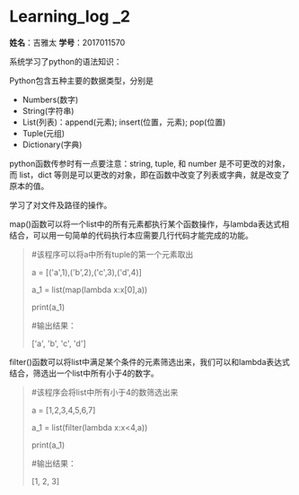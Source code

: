 # Learning_log _2

**姓名**：吉雅太  **学号**：2017011570

系统学习了python的语法知识：

Python包含五种主要的数据类型，分别是

- Numbers(数字)
- String(字符串)
- List(列表)：append(元素); insert(位置，元素); pop(位置)
- Tuple(元组)
- Dictionary(字典)

python函数传参时有一点要注意：string, tuple, 和 number 是不可更改的对象，而 list，dict 等则是可以更改的对象，即在函数中改变了列表或字典，就是改变了原本的值。

学习了对文件及路径的操作。

map()函数可以将一个list中的所有元素都执行某个函数操作，与lambda表达式相结合，可以用一句简单的代码执行本应需要几行代码才能完成的功能。

>\#该程序可以将a中所有tuple的第一个元素取出 
>
>a = [('a',1),('b',2),('c',3),('d',4)] 
>
>a_1 = list(map(lambda x:x[0],a))   
>
>print(a_1) 
>
>\#输出结果： 
>
>['a', 'b', 'c', 'd']

filter()函数可以将list中满足某个条件的元素筛选出来，我们可以和lambda表达式结合，筛选出一个list中所有小于4的数字。

> \#该程序会将list中所有小于4的数筛选出来 
>
> a = [1,2,3,4,5,6,7] 
>
> a_1 = list(filter(lambda x:x<4,a)) 
>
> print(a_1) 
>
> \#输出结果： 
>
> [1, 2, 3]

